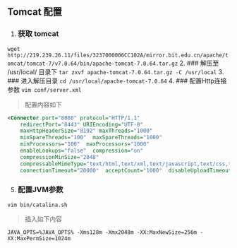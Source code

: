 ## Tomcat 配置
1. ### 获取 tomcat 
`wget http://219.239.26.11/files/3237000006CC102A/mirror.bit.edu.cn/apache/tomcat/tomcat-7/v7.0.64/bin/apache-tomcat-7.0.64.tar.gz`
2. ### 解压至 /usr/local/ 目录下
`tar zxvf apache-tomcat-7.0.64.tar.gz -C /usr/local`
3. ### 进入解压目录
`cd /usr/local/apache-tomcat-7.0.64`
4. ### 配置Http连接参数
`vim conf/server.xml`
> 配置内容如下
```xml
<Connector port="8080" protocol="HTTP/1.1" 
    redirectPort="8443" URIEncoding="UTF-8" 
	maxHttpHeaderSize="8192" maxThreads="1000"  
	minSpareThreads="100"  maxSpareThreads="1000"  
	minProcessors="100"  maxProcessors="1000"  
	enableLookups="false"  compression="on"  
	compressionMinSize="2048"  
	compressableMimeType="text/html,text/xml,text/javascript,text/css,text/plain,application/xml,application/json"
	connectionTimeout="20000"  acceptCount="1000"  disableUploadTimeout="true" />
```
5. ### 配置JVM参数
`vim bin/catalina.sh`
> 插入如下内容
```
JAVA_OPTS=%JAVA_OPTS% -Xms128m -Xmx2048m -XX:MaxNewSize=256m -XX:MaxPermSize=1024m
```